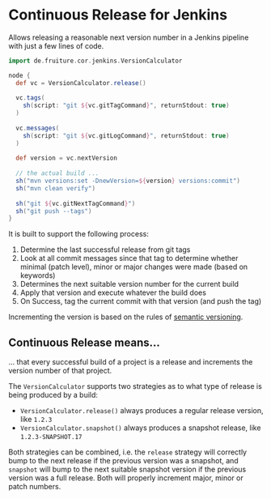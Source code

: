 # Continuous Release for Jenkins

Allows releasing a reasonable next version number in a
 Jenkins pipeline with just a few lines of code.
 
```groovy
import de.fruiture.cor.jenkins.VersionCalculator

node {
  def vc = VersionCalculator.release()
   
  vc.tags(
    sh(script: "git ${vc.gitTagCommand}", returnStdout: true)
  )
  
  vc.messages(
    sh(script: "git ${vc.gitLogCommand}", returnStdout: true)
  )
  
  def version = vc.nextVersion
  
  // the actual build ...
  sh("mvn versions:set -DnewVersion=${version} versions:commit")
  sh("mvn clean verify")
  
  sh("git ${vc.gitNextTagCommand}")
  sh("git push --tags")
}
```

It is built to support the following process:

1. Determine the last successful release from git tags
1. Look at all commit messages since that tag to determine whether
    minimal (patch level), minor or major changes were made (based on keywords)
1. Determines the next suitable version number for the current build
1. Apply that version and execute whatever the build does
1. On Success, tag the current commit with that version (and push the tag)

Incrementing the version is based on the rules of [semantic versioning](https://semver.org/).

## Continuous Release means...

... that every successful build of a project is a release and increments
the version number of that project.

The `VersionCalculator` supports two strategies as to what type of release
is being produced by a build:

* `VersionCalculator.release()` always produces a regular release version, like `1.2.3`
* `VersionCalculator.snapshot()` always produces a snapshot release, like `1.2.3-SNAPSHOT.17`

Both strategies can be combined, i.e. the `release` strategy will
correctly bump to the next release if the previous version was a snapshot,
and `snapshot` will bump to the next suitable snapshot version
if the previous version was a full release.
Both will properly increment major, minor or patch numbers. 
